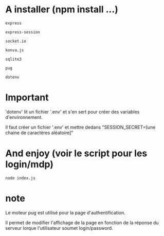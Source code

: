 # A installer (npm install ...)

`express`

`express-session`

`socket.io`

`konva.js`

`sqlite3`

`pug`

`dotenv`

# Important

'dotenv' lit un fichier '.env' et s'en sert pour créer des variables d'environnement.

Il faut créer un fichier '.env' et mettre dedans "SESSION_SECRET=[une chaine de caractères aléatoire]"

# And enjoy (voir le script pour les login/mdp)

`node index.js`

# note

Le moteur pug est utilisé pour la page d'authentification.

Il permet de modifier l'affichage de la page en fonction de la réponse du serveur lorque l'utilisateur soumet login/password.
